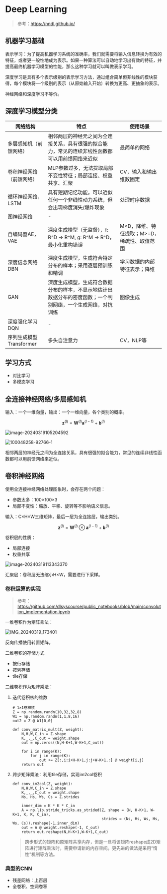 # Deep Learning

> 参考：https://nndl.github.io/

## 机器学习基础

表示学习：为了提高机器学习系统的准确率，我们就需要将输入信息转换为有效的特征，或者更一般性地成为表示。如果一种算法可以自动地学习出有效的特征，并提高最终机器学习模型的性能，那么这种学习就可以叫做表示学习。

深度学习是具有多个表示级别的表示学习方法，通过组合简单但非线性的模块获得，每个模块将一个级别的表示（从原始输入开始）转换为更高、更抽象的表示。

神经网络和深度学习不等价。

## 深度学习模型分类

| 网络结构                 | 特点                                                         | 使用场景                                    |
| ------------------------ | ------------------------------------------------------------ | ------------------------------------------- |
| 多层感知机（前馈网络）   | 相邻两层的神经元之间为全连接关系，具有很强的拟合能力，常见的连续非线性函数都可以用前馈网络来近似 | 最简单的网络                                |
| 卷积神经网络（前馈网络） | MLP参数过多，无法提取局部不变性特征；局部连接、权重共享、汇聚 | CV，输入和输出维数固定                      |
| 循环神经网络，LSTM       | 具有短期记忆功能，可以近似任何一个非线性动力系统，但会出现梯度消失/爆炸现象 | 处理时序数据                                |
| 图神经网络               | -                                                            |                                             |
| 自编码器AE，VAE          | 深度生成模型（无监督），f: R^D -> R^M, g: R^M -> R^D，最小化重构错误 | M<D，降维、特征提取；M>=D，稀疏性、取值范围 |
| 深度信念网络DBN          | 深度生成模型，生成符合特定分布的样本；采用逐层预训练和精调   | 学习数据的内部特征表示；降维                |
| GAN                      | 深度生成模型，生成符合数据分布的样本，不显示地估计出数据分布的密度函数；一个判别网络，一个生成网络，对抗训练 | 图像生成                                    |
| 深度强化学习DQN          | -                                                            |                                             |
| 序列生成模型Transformer  | 多头自注意力                                                 | CV，NLP等                                   |

## 学习方式

- 对比学习
- 多模态学习

## 全连接神经网络/多层感知机

输入：一个一维向量，输出：一个一维向量，各个类别的概率。

$$
\boldsymbol{z}^{\left( l \right)}=\boldsymbol{W}^{\left( l \right)}\boldsymbol{a}^{\left( l-1 \right)}+\boldsymbol{b}^{\left( l \right)}
$$

![image-20240319105204592](./assets/image-20240319105204592.png)

![100048258-92766-1](./assets/100048258-92766-1.jpg)

相邻两层的神经元之间为全连接关系，具有很强的拟合能力，常见的连续非线性函数都可以用前馈网络来近似。

## 卷积神经网络

使用全连接神经网络处理图象时，会存在两个问题：

- 参数太多：100×100×3
- 局部不变性：缩放、平移、旋转等不影响语义信息。

输入：C×H×W三维矩阵，最后一层为全连接层，输出类别。

$$
\boldsymbol{z}^{\left( l \right)}=\boldsymbol{W}^{\left( l \right)}\otimes \boldsymbol{a}^{\left( l-1 \right)}+\boldsymbol{b}^{\left( l \right)}
$$

卷积层的性质：

- 局部连接
- 权重共享

![image-20240319113343370](./assets/image-20240319113343370.png)

汇聚层：卷积层无法缩小H×W，需要进行下采样。

### 卷积运算的实现

> 参考：https://github.com/dlsyscourse/public_notebooks/blob/main/convolution_implementation.ipynb

一维卷积作为矩阵乘法：

![IMG_20240319_173401](./assets/IMG_20240319_173401.jpg)

反向传播使用转置矩阵。

二维卷积的存储方式

- 按行存储
- 按列存储
- tile存储

二维卷积作为矩阵乘法：

1. 迭代卷积核的维数
   ```
   # 1×1卷积核
   Z = np.random.randn(10,32,32,8)
   W1 = np.random.randn(1,1,8,16)
   out2 = Z @ W1[0,0]
   
   def conv_matrix_mult(Z, weight):
       N,H,W,C_in = Z.shape
       K,_,_,C_out = weight.shape
       out = np.zeros((N,H-K+1,W-K+1,C_out))
       
       for i in range(K):
           for j in range(K):
               out += Z[:,i:i+H-K+1,j:j+W-K+1,:] @ weight[i,j]
       return out
   ```

2. 跨步矩阵乘法：利用tile存储，实现im2col卷积
   ```
   def conv_im2col(Z, weight):
       N,H,W,C_in = Z.shape
       K,_,_,C_out = weight.shape
       Ns, Hs, Ws, Cs = Z.strides
       
       inner_dim = K * K * C_in
       A = np.lib.stride_tricks.as_strided(Z, shape = (N, H-K+1, W-K+1, K, K, C_in),
                                           strides = (Ns, Hs, Ws, Hs, Ws, Cs)).reshape(-1,inner_dim)
       out = A @ weight.reshape(-1, C_out)
       return out.reshape(N,H-K+1,W-K+1,C_out)
   ```

   > 跨步形式的矩阵和原矩阵共享内存，但是一旦将该矩阵reshape成2D矩阵进行矩阵乘法时，需要申请新的内存空间。更先进的做法是采用“惰性”机制等方法。

### 典型的CNN

- 残差网络：上百层
- 全卷积、空洞卷积
